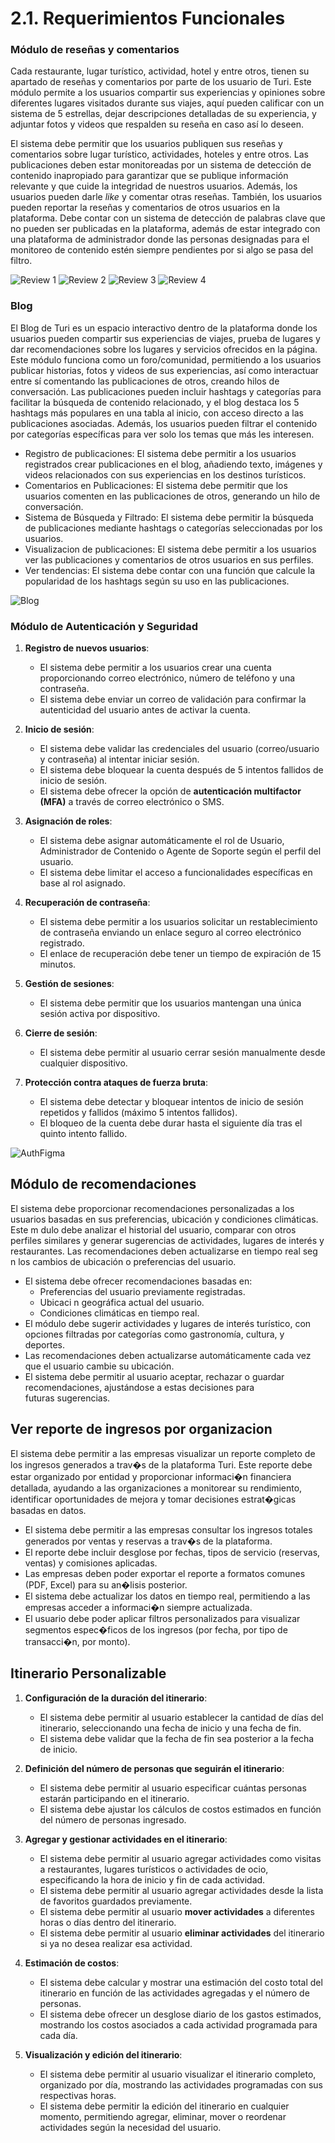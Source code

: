 # 2.1. Requerimientos Funcionales


### Módulo de reseñas y comentarios
Cada restaurante, lugar turístico, actividad, hotel y entre otros, tienen su apartado de reseñas y comentarios por parte de los usuario de Turi. Este módulo permite a los usuarios compartir sus experiencias y opiniones sobre diferentes lugares visitados durante sus viajes, aquí pueden calificar con un sistema de 5 estrellas, dejar descripciones detalladas de su experiencia, y adjuntar fotos y videos que respalden su reseña en caso así lo deseen. 

El sistema debe permitir que los usuarios publiquen sus reseñas y comentarios sobre lugar turístico, actividades, hoteles y entre otros. Las publicaciones deben estar monitoreadas por un sistema de detección de contenido inapropiado para garantizar que se publique información relevante y que cuide la integridad de nuestros usuarios. Además, los usuarios pueden darle _like_ y comentar otras reseñas. También, los usuarios pueden reportar la reseñas y comentarios de otros usuarios en la plataforma. Debe contar con un sistema de detección de palabras clave que no pueden ser publicadas en la plataforma, además de estar integrado con una plataforma de administrador donde las personas designadas para el monitoreo de contenido estén siempre pendientes por si algo se pasa del filtro.

![Review 1](images/reviews/review_1.png)
![Review 2](images/reviews/review_2.png)
![Review 3](images/reviews/review_3.png)
![Review 4](images/reviews/review_4.png)


### Blog

El Blog de Turi es un espacio interactivo dentro de la plataforma donde los usuarios pueden compartir sus experiencias de viajes, prueba de lugares y dar recomendaciones sobre los lugares y servicios ofrecidos en la página. Este módulo funciona como un foro/comunidad, permitiendo a los usuarios publicar historias, fotos y videos de sus experiencias, así como interactuar entre sí comentando las publicaciones de otros, creando hilos de conversación.
Las publicaciones pueden incluir hashtags y categorías para facilitar la búsqueda de contenido relacionado, y el blog destaca los 5 hashtags más populares en una tabla al inicio, con acceso directo a las publicaciones asociadas. Además, los usuarios pueden filtrar el contenido por categorías específicas para ver solo los temas que más les interesen.
- Registro de publicaciones: El sistema debe permitir a los usuarios registrados crear publicaciones en el blog, añadiendo texto, imágenes y videos relacionados con sus experiencias en los destinos turísticos.
- Comentarios en Publicaciones: El sistema debe permitir que los usuarios comenten en las publicaciones de otros, generando un hilo de conversación.
- Sistema de Búsqueda y Filtrado: El sistema debe permitir la búsqueda de publicaciones mediante hashtags o categorías seleccionadas por los usuarios.
- Visualizacion de publicaciones: El sistema debe permitir a los usuarios ver las publicaciones y comentarios de otros usuarios en sus perfiles.
- Ver tendencias: El sistema debe contar con una función que calcule la popularidad de los hashtags según su uso en las publicaciones.

![Blog](images/Blog.png)

### Módulo de Autenticación y Seguridad
1. **Registro de nuevos usuarios**:
   - El sistema debe permitir a los usuarios crear una cuenta proporcionando correo electrónico, número de teléfono y una contraseña.
   - El sistema debe enviar un correo de validación para confirmar la autenticidad del usuario antes de activar la cuenta.

2. **Inicio de sesión**:
   - El sistema debe validar las credenciales del usuario (correo/usuario y contraseña) al intentar iniciar sesión.
   - El sistema debe bloquear la cuenta después de 5 intentos fallidos de inicio de sesión.
   - El sistema debe ofrecer la opción de **autenticación multifactor (MFA)** a través de correo electrónico o SMS.

3. **Asignación de roles**:
   - El sistema debe asignar automáticamente el rol de Usuario, Administrador de Contenido o Agente de Soporte según el perfil del usuario.
   - El sistema debe limitar el acceso a funcionalidades específicas en base al rol asignado.

4. **Recuperación de contraseña**:
   - El sistema debe permitir a los usuarios solicitar un restablecimiento de contraseña enviando un enlace seguro al correo electrónico registrado.
   - El enlace de recuperación debe tener un tiempo de expiración de 15 minutos.

5. **Gestión de sesiones**:
   - El sistema debe permitir que los usuarios mantengan una única sesión activa por dispositivo.

6. **Cierre de sesión**:
   - El sistema debe permitir al usuario cerrar sesión manualmente desde cualquier dispositivo.

7. **Protección contra ataques de fuerza bruta**:
   - El sistema debe detectar y bloquear intentos de inicio de sesión repetidos y fallidos (máximo 5 intentos fallidos).
   - El bloqueo de la cuenta debe durar hasta el siguiente día tras el quinto intento fallido.

![AuthFigma](./images/AuthFigma.png)

## Módulo de recomendaciones
El sistema debe proporcionar recomendaciones personalizadas a los usuarios basadas en sus preferencias, ubicación y condiciones climáticas. Este m dulo debe analizar el historial del usuario, comparar con otros perfiles similares y generar sugerencias de actividades, lugares de interés y restaurantes. Las recomendaciones deben actualizarse en tiempo real seg n los cambios de ubicación o preferencias del usuario.

- El sistema debe ofrecer recomendaciones basadas en:
  - Preferencias del usuario previamente registradas.
  - Ubicaci n geográfica actual del usuario.
  - Condiciones climáticas en tiempo real.
- El módulo debe sugerir actividades y lugares de interés turístico, con opciones filtradas por categorías como gastronomía, cultura, y deportes.
- Las recomendaciones deben actualizarse automáticamente cada vez que el usuario cambie su ubicación.
- El sistema debe permitir al usuario aceptar, rechazar o guardar recomendaciones, ajustándose a estas decisiones para futuras sugerencias.

## Ver reporte de ingresos por organizacion
El sistema debe permitir a las empresas visualizar un reporte completo de los ingresos generados a trav�s de la plataforma Turi. Este reporte debe estar organizado por entidad y proporcionar informaci�n financiera detallada, ayudando a las organizaciones a monitorear su rendimiento, identificar oportunidades de mejora y tomar decisiones estrat�gicas basadas en datos.

- El sistema debe permitir a las empresas consultar los ingresos totales generados por ventas y reservas a trav�s de la plataforma.
- El reporte debe incluir desglose por fechas, tipos de servicio (reservas, ventas) y comisiones aplicadas.
- Las empresas deben poder exportar el reporte a formatos comunes (PDF, Excel) para su an�lisis posterior.
- El sistema debe actualizar los datos en tiempo real, permitiendo a las empresas acceder a informaci�n siempre actualizada.
- El usuario debe poder aplicar filtros personalizados para visualizar segmentos espec�ficos de los ingresos (por fecha, por tipo de transacci�n, por monto).

## Itinerario Personalizable
1. **Configuración de la duración del itinerario**:
   - El sistema debe permitir al usuario establecer la cantidad de días del itinerario, seleccionando una fecha de inicio y una fecha de fin.
   - El sistema debe validar que la fecha de fin sea posterior a la fecha de inicio.

2. **Definición del número de personas que seguirán el itinerario**:
   - El sistema debe permitir al usuario especificar cuántas personas estarán participando en el itinerario.
   - El sistema debe ajustar los cálculos de costos estimados en función del número de personas ingresado.

3. **Agregar y gestionar actividades en el itinerario**:
   - El sistema debe permitir al usuario agregar actividades como visitas a restaurantes, lugares turísticos o actividades de ocio, especificando la hora de inicio y fin de cada actividad.
   - El sistema debe permitir al usuario agregar actividades desde la lista de favoritos guardados previamente.
   - El sistema debe permitir al usuario **mover actividades** a diferentes horas o días dentro del itinerario.
   - El sistema debe permitir al usuario **eliminar actividades** del itinerario si ya no desea realizar esa actividad.

4. **Estimación de costos**:
   - El sistema debe calcular y mostrar una estimación del costo total del itinerario en función de las actividades agregadas y el número de personas.
   - El sistema debe ofrecer un desglose diario de los gastos estimados, mostrando los costos asociados a cada actividad programada para cada día.

5. **Visualización y edición del itinerario**:
   - El sistema debe permitir al usuario visualizar el itinerario completo, organizado por día, mostrando las actividades programadas con sus respectivas horas.
   - El sistema debe permitir la edición del itinerario en cualquier momento, permitiendo agregar, eliminar, mover o reordenar actividades según la necesidad del usuario.
